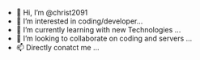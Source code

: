 - 👋 Hi, I’m @christ2091
- 👀 I’m interested in coding/developer...
- 🌱 I’m currently learning with new Technologies ...
- 💞️ I’m looking to collaborate on coding and servers ...
- 📫 Directly conatct me ...

<!---
christ2091/christ2091 is a ✨ special ✨ repository because its `README.md` (this file) appears on your GitHub profile.
You can click the Preview link to take a look at your changes.
--->
